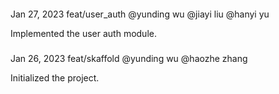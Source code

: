 ####

Jan 27, 2023
feat/user_auth @yunding wu @jiayi liu @hanyi yu

Implemented the user auth module.

#####

Jan 26, 2023
feat/skaffold @yunding wu @haozhe zhang

Initialized the project.
